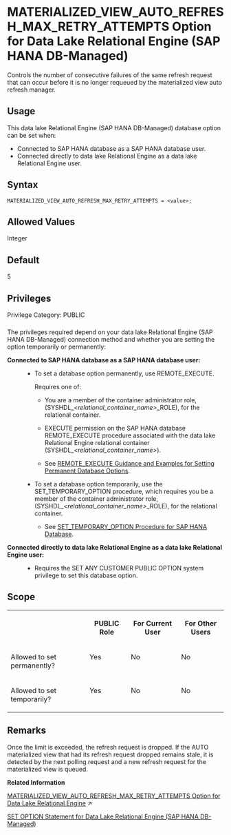 <!-- loio35a8282ba03846b5a1f414244a91f046 -->

# MATERIALIZED\_VIEW\_AUTO\_REFRESH\_MAX\_RETRY\_ATTEMPTS Option for Data Lake Relational Engine \(SAP HANA DB-Managed\)

Controls the number of consecutive failures of the same refresh request that can occur before it is no longer requeued by the materialized view auto refresh manager.



<a name="loio35a8282ba03846b5a1f414244a91f046__section_dzz_4jj_kyb"/>

## Usage

This data lake Relational Engine \(SAP HANA DB-Managed\) database option can be set when:

-   Connected to SAP HANA database as a SAP HANA database user.
-   Connected directly to data lake Relational Engine as a data lake Relational Engine user.



<a name="loio35a8282ba03846b5a1f414244a91f046__section_mmt_5yd_qrb"/>

## Syntax

```
MATERIALIZED_VIEW_AUTO_REFRESH_MAX_RETRY_ATTEMPTS = <value>;
```



<a name="loio35a8282ba03846b5a1f414244a91f046__section_j1z_xyd_qrb"/>

## Allowed Values

Integer



<a name="loio35a8282ba03846b5a1f414244a91f046__section_xvj_yyd_qrb"/>

## Default

5



<a name="loio35a8282ba03846b5a1f414244a91f046__section_edd_3pb_dxb"/>

## Privileges

Privilege Category: PUBLIC



### 

The privileges required depend on your data lake Relational Engine \(SAP HANA DB-Managed\) connection method and whether you are setting the option temporarily or permanently:


<dl>
<dt><b>

Connected to SAP HANA database as a SAP HANA database user:

</b></dt>
<dd>

-   To set a database option permanently, use REMOTE\_EXECUTE.

    Requires one of:

    -   You are a member of the container administrator role, \(SYSHDL\_*<relational\_container\_name\>*\_ROLE\), for the relational container.
    -   EXECUTE permission on the SAP HANA database REMOTE\_EXECUTE procedure associated with the data lake Relational Engine relational container \(SYSHDL\_*<relational\_container\_name\>*\).

    -   See [REMOTE\_EXECUTE Guidance and Examples for Setting Permanent Database Options](remote-execute-guidance-and-examples-for-setting-permanent-database-options-0023bea.md).


-   To set a database option temporarily, use the SET\_TEMPORARY\_OPTION procedure, which requires you be a member of the container administrator role, \(SYSHDL\_*<relational\_container\_name\>*\_ROLE\), for the relational container.

    -   See [SET\_TEMPORARY\_OPTION Procedure for SAP HANA Database](../080-sap-hana-database-for-data-lake-relational-engine/set-temporary-option-procedure-for-sap-hana-database-abcd703.md).





</dd><dt><b>

Connected directly to data lake Relational Engine as a data lake Relational Engine user:

</b></dt>
<dd>

-   Requires the SET ANY CUSTOMER PUBLIC OPTION system privilege to set this database option.



</dd>
</dl>



<a name="loio35a8282ba03846b5a1f414244a91f046__section_ld5_1zd_qrb"/>

## Scope


<table>
<tr>
<th valign="top">

 

</th>
<th valign="top">

PUBLIC Role

</th>
<th valign="top">

For Current User

</th>
<th valign="top">

For Other Users

</th>
</tr>
<tr>
<td valign="top">

Allowed to set permanently?

</td>
<td valign="top">

Yes

</td>
<td valign="top">

No

</td>
<td valign="top">

No

</td>
</tr>
<tr>
<td valign="top">

Allowed to set temporarily?

</td>
<td valign="top">

Yes

</td>
<td valign="top">

No

</td>
<td valign="top">

No

</td>
</tr>
</table>



<a name="loio35a8282ba03846b5a1f414244a91f046__section_ipl_bzd_qrb"/>

## Remarks

Once the limit is exceeded, the refresh request is dropped. If the AUTO materialized view that had its refresh request dropped remains stale, it is detected by the next polling request and a new refresh request for the materialized view is queued.

**Related Information**  


[MATERIALIZED_VIEW_AUTO_REFRESH_MAX_RETRY_ATTEMPTS Option for Data Lake Relational Engine](https://help.sap.com/viewer/19b3964099384f178ad08f2d348232a9/2024_3_QRC/en-US/cfffe33a255f4593ae3412a93b50d2ab.html "Controls the number of consecutive failures of the same refresh request that can occur before it is no longer requeued by the materialized view auto refresh manager.") :arrow_upper_right:

[SET OPTION Statement for Data Lake Relational Engine \(SAP HANA DB-Managed\)](../030-sql-statements/set-option-statement-for-data-lake-relational-engine-sap-hana-db-managed-84a37a4.md "Changes options that affect the behavior of the database and its compatibility with Transact-SQL. Setting the value of an option can change the behavior for all users or an individual user, in either a temporary or permanent scope.")

